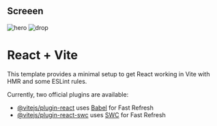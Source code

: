 ## Screeen
![hero](https://github.com/Halismelih1/react-cases/assets/125564176/6564b5ae-d596-4738-8da7-5cdd867ae787)
![drop](https://github.com/Halismelih1/react-cases/assets/125564176/5affa6e5-bf74-4fed-b773-d728f105613f)



# React + Vite

This template provides a minimal setup to get React working in Vite with HMR and some ESLint rules.

Currently, two official plugins are available:

- [@vitejs/plugin-react](https://github.com/vitejs/vite-plugin-react/blob/main/packages/plugin-react/README.md) uses [Babel](https://babeljs.io/) for Fast Refresh
- [@vitejs/plugin-react-swc](https://github.com/vitejs/vite-plugin-react-swc) uses [SWC](https://swc.rs/) for Fast Refresh
